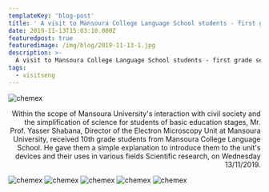 ```yaml
---
templateKey: 'blog-post'
title: ' A visit to Mansoura College Language School students - first grade secondary '
date: 2019-11-13T15:03:10.000Z
featuredpost: true
featuredimage: /img/blog/2019-11-13-1.jpg
description: >-
  A visit to Mansoura College Language School students - first grade secondary
tags:
  - visitseng
---
```


![chemex](/img/blog/2019-11-13-2.jpg)

<p style="text-align: right;">
Within the scope of Mansoura University's interaction with civil society and the simplification of science for students of basic education stages, Mr. Prof. Yasser Shabana, Director of the Electron Microscopy Unit at Mansoura University, received 10th grade students from Mansoura College Language School. He gave them a simple explanation to introduce them to the unit's devices and their uses in various fields Scientific research, on Wednesday 13/11/2019.
</p>

![chemex](/img/blog/2019-11-13-3.jpg)
![chemex](/img/blog/2019-11-13-4.jpg)
![chemex](/img/blog/2019-11-13-5.jpg)
![chemex](/img/blog/2019-11-13-6.jpg)
![chemex](/img/blog/2019-11-13-7.jpg)
